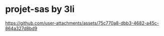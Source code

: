 # projet-sas by 3li


https://github.com/user-attachments/assets/75c770a8-dbb3-4682-a45c-864a327d8bd9

